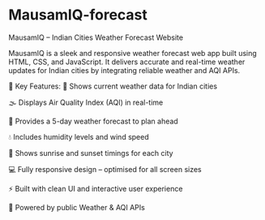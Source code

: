 # MausamIQ-forecast
MausamIQ – Indian Cities Weather Forecast Website 

MausamIQ is a sleek and responsive weather forecast web app built using HTML, CSS, and JavaScript. It delivers accurate and real-time weather updates for Indian cities by integrating reliable weather and AQI APIs. 

🔹 Key Features: 
📍 Shows current weather data for Indian cities 

🌫️ Displays Air Quality Index (AQI) in real-time 

📅 Provides a 5-day weather forecast to plan ahead 

💧 Includes humidity levels and wind speed 

🌅 Shows sunrise and sunset timings for each city 

💻 Fully responsive design – optimised for all screen sizes 

⚡ Built with clean UI and interactive user experience 

🔗 Powered by public Weather & AQI APIs

